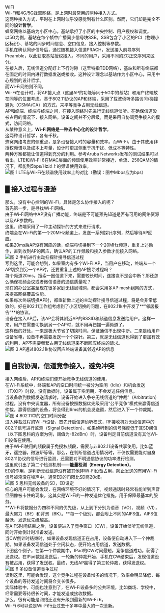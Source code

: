 WiFi<br />Wi-Fi和4G/5G蜂窝网络，是上网时最常用的两种接入方式。<br />这两种接入方式，平时在上网时似乎没感觉到有什么区别。然而，它们却是完全不同的**设计哲学**。<br />蜂窝网络以基站为小区中心，基站承担了小区的中央控制、用户授权和调度。<br />以5G为例，基站在每个帧中广播同步信号块SSB。SSB包含了小区的PCI（物理小区标识）、基站的同步时间信息、空口信息、接入控制等参数。<br />手机在确认同步信号后，通过随机接入信道PRACH，发送接入前导序列Preamble，以此获取基站授权接入。不同的用户，采用不同的ZC正交序列来区分。<br />在接入后，无线信道分配好上下行时隙（这里特指TDD网络），基站和所有终端都在固定的时间内进行数据发送或接收。这种设计理念以基站作为小区中心，采用中心规划的设计哲学。<br />而Wi-Fi网络则不同。<br />Wi-Fi在设计时，将AP接入点（这里AP的功能等同于5G中的基站）和用户终端放在同等的位置考虑。基于802.11协议的AP和终端，采用了载波侦听多路访问/碰撞避免（CSMA/CA）的方式，来平等竞争占用无线信道。<br />AP和终端、终端与终端之间，在接入网络时先进行无线信道侦听。在确保信道没被占用的情况下，接入网络。设备之间并不分层级，而是采用自协调竞争接入的模式，访问网络。<br />从某种意义上，**Wi-Fi网络是一种去中心化的设计哲学**。<br />这两种设计哲学，各有千秋。<br />蜂窝网络考虑的侧重点，是多设备接入时的容量和效率。而Wi-Fi，由于其使用非授权频谱以及成本上考量，设计时更加侧重于抗干扰、低成本等特性。<br />两种方案都能让信道得到充分的利用。参考Aruba Networks发布的测试结果可以看出，LTE和Wi-Fi 6在MAC层面的频谱使用效率非常接近，单流、256QAM的情况下，都能到5bps/Hz以上的频谱使用效率。<br />![图 1 LTE与Wi-Fi在频谱使用效率上的对比（勘误：图中Mbps应为bps）](https://cdn.nlark.com/yuque/0/2022/png/396745/1657079167044-ce6684a3-a171-4914-9a3b-08d3c367b931.png#clientId=ufa6ea81e-94e8-4&from=paste&id=u5f846235&originHeight=347&originWidth=606&originalType=url&ratio=1&rotation=0&showTitle=true&status=done&style=shadow&taskId=u17683288-d138-4319-abd9-88592e101fe&title=%E5%9B%BE%201%20LTE%E4%B8%8EWi-Fi%E5%9C%A8%E9%A2%91%E8%B0%B1%E4%BD%BF%E7%94%A8%E6%95%88%E7%8E%87%E4%B8%8A%E7%9A%84%E5%AF%B9%E6%AF%94%EF%BC%88%E5%8B%98%E8%AF%AF%EF%BC%9A%E5%9B%BE%E4%B8%ADMbps%E5%BA%94%E4%B8%BAbps%EF%BC%89 "图 1 LTE与Wi-Fi在频谱使用效率上的对比（勘误：图中Mbps应为bps）")
<a name="tePKK"></a>
## █ 接入过程与漫游
那么，没有中心控制的Wi-Fi，具体是怎么协作接入的呢？<br />首先第一步，是寻找Wi-Fi网络。<br />由于Wi-Fi网络中AP没有广播功能，终端是不可能预先知道是否有可用的网络资源以及AP参数的。<br />这里，终端采用了一种主动探针的方式来进行请求。<br />终端会在Wi-Fi的第一个20MHz频道上，发送一系列探针序列，然后等待AP回应。<br />如果20ms后AP没有回应的话，终端将切换到下一个20MHz频道，重复上述动作，直到收到AP的回应，确认AP的工作频段和接入参数才能接入网络。<br />![图 2 手机进行主动扫探针搜寻信道过程](https://cdn.nlark.com/yuque/0/2022/png/396745/1657079166997-67cb26a9-e21f-49ef-a252-5f6f04fe3657.png#clientId=ufa6ea81e-94e8-4&from=paste&id=u39db86e8&originHeight=427&originWidth=936&originalType=url&ratio=1&rotation=0&showTitle=true&status=done&style=shadow&taskId=u13ca5921-8416-4d6c-9e3e-aa330ee9652&title=%E5%9B%BE%202%20%E6%89%8B%E6%9C%BA%E8%BF%9B%E8%A1%8C%E4%B8%BB%E5%8A%A8%E6%89%AB%E6%8E%A2%E9%92%88%E6%90%9C%E5%AF%BB%E4%BF%A1%E9%81%93%E8%BF%87%E7%A8%8B "图 2 手机进行主动扫探针搜寻信道过程")<br />写到这里，可能会想到，如果室内有多个Wi-Fi AP，当用户在移动，终端从一个AP切换到另一个AP时，还要重复上述的AP搜寻过程吗？<br />每个频道20ms，搜索一圈信道下来，需要较长时间，连接岂不是会中断？那还怎么确保视频会议或者微信语音的通信质量呢？<br />现在的办公室甚至现在很多家庭无线局域网，都会采用多AP mesh组网的方式，来提高网络覆盖性能。<br />如果每次终端切换AP时，都重新做上述的主动探针搜寻信道过程，将是会非常低效的。好在802.11工作组考虑到了小区切换的问题，在802.11k中开发了**“邻居报告”**的协议。<br />设备在接入AP后，该AP会将其附近AP的BSSID和频道信息发送给用户。这样一来，用户在需要切换到另一个AP时，就不用再扫描一遍频道了。<br />这样做的好处，一来是极大节省了切换时间，保证通信不出现中断。二来是给用户设备省电，设备不再需要发送一个个探针。第三，就是无线信道也得到了更加有效的利用，AP不需要频繁占用无线信道来不断回应终端的请求。<br />![图 3 AP通过802.11k协议回应终端设备其邻近AP的信息](https://cdn.nlark.com/yuque/0/2022/jpeg/396745/1657079167050-a38cfbe9-0665-413e-aaea-111f65a7952d.jpeg#clientId=ufa6ea81e-94e8-4&from=paste&id=u220e63b5&originHeight=402&originWidth=550&originalType=url&ratio=1&rotation=0&showTitle=true&status=done&style=shadow&taskId=u99ec3c07-6aa9-4b65-9694-22a37475728&title=%E5%9B%BE%203%20AP%E9%80%9A%E8%BF%87802.11k%E5%8D%8F%E8%AE%AE%E5%9B%9E%E5%BA%94%E7%BB%88%E7%AB%AF%E8%AE%BE%E5%A4%87%E5%85%B6%E9%82%BB%E8%BF%91AP%E7%9A%84%E4%BF%A1%E6%81%AF "图 3 AP通过802.11k协议回应终端设备其邻近AP的信息")
<a name="hpvVS"></a>
## █ 自我协调，信道竞争接入，避免冲突
接入网络后，AP和终端们便开始竞争无线信道的使用。<br />在Wi-Fi系统中，终端和AP的空口时间统一被分为空闲（Idle）和机会发送（TXOP）时段。没有数据时，设备属于空闲期，不会发送任何信息。<br />当设备收到数据发送请求时，设备开始进入争夺无线信道的“仲裁”（Arbitration）过程。没有中央调度器，所有设备按照数据优先级采用“公平竞争”模式来赢得信道仲裁。赢得信道的设备，将会得到6ms的机会发送窗，然后进入下一个仲裁期。<br />![图 4 802.11中的空口时间分配](https://cdn.nlark.com/yuque/0/2022/png/396745/1657079166969-5a99ed02-d2f6-4c17-a723-63fe65f31971.png#clientId=ufa6ea81e-94e8-4&from=paste&id=u0e0f21a3&originHeight=177&originWidth=1080&originalType=url&ratio=1&rotation=0&showTitle=true&status=done&style=shadow&taskId=u68dc6103-fbc9-417b-8040-f0d8c80833d&title=%E5%9B%BE%204%20802.11%E4%B8%AD%E7%9A%84%E7%A9%BA%E5%8F%A3%E6%97%B6%E9%97%B4%E5%88%86%E9%85%8D "图 4 802.11中的空口时间分配")<br />进入仲裁过程的Wi-Fi设备，首先开启信道侦听模式，RF接收机对无线信道中的802.11信号进行监测（Signal Detection）。如果侦听到的信号强度低于其SD阈值（以下图思科的方案为例，阈值为-82dBm）时，设备判定目前信道没有其他Wi-Fi设备在使用。<br />由于Wi-Fi使用的频段属于免授权频段，需要与非802.11设备共享使用，比如蓝牙，遥控器，微波炉等等。那么，在判断信道占用情况时，不仅仅需要能对自身802.11协议的信号进行监测，还需要对不明通信协议的功率进行检测。<br />这里就引出了第二个检测机制——**能量检测（Energy Detection）**。<br />ED的作用，是判断无线信道没有被其他非Wi-Fi设备占用，防止发送的有用Wi-Fi信号被淹没在噪声中，通常ED的门限比SD高20dB。<br />![图 5 思科无线设备的SD，ED设定](https://cdn.nlark.com/yuque/0/2022/png/396745/1657079167044-c079fdc4-ab73-4cd3-a062-27a44c09f563.png#clientId=ufa6ea81e-94e8-4&from=paste&id=u2543a6bc&originHeight=537&originWidth=1043&originalType=url&ratio=1&rotation=0&showTitle=true&status=done&style=shadow&taskId=ud4ff5a0e-efd2-45c9-ac6e-71848094c7b&title=%E5%9B%BE%205%20%E6%80%9D%E7%A7%91%E6%97%A0%E7%BA%BF%E8%AE%BE%E5%A4%87%E7%9A%84SD%EF%BC%8CED%E8%AE%BE%E5%AE%9A "图 5 思科无线设备的SD，ED设定")<br />细心的用户可能会发现，在网络环境不好的情况下，视频通话时经常有能听到声音但图像被卡住的现象。这其实是Wi-Fi的一种发送优化措施，用于保障最基本的服务。<br />**Wi-Fi将数据分为四种不同的优先级，从上到下分别为语音（VO），视频（VI），最大努力（BE）和背景（BK）。**每一个级别，都会附上不同的AIFS值。AIFS值越低，发送优先级越高。<br />在AIFS时间结束之后，设备便进入了竞争窗口（CW），设备开始侦听无线信道，同时开始倒计时准备发送。<br />当CW倒计时结束时，如果设备发现信道正在占用，设备便自动进入下一个仲裁期。如果设备发现信道处于空闲状态，便开始占用信道，发送数据。<br />下图这个例子，在第一个仲裁期中，IPad的CW时间最短，竞争信道成功，获得了发送权。在IPad数据发送后，一轮新的仲裁开始，手机在CW结束后，发现信道没有被占用，获得了发送权。最终，无线AP赢得了第三轮仲裁，获得发送权。<br />![图 6 多设备信道竞争过程](https://cdn.nlark.com/yuque/0/2022/png/396745/1657079167400-2a3e0dc8-38c4-43b9-af82-209fe2485e1c.png#clientId=ufa6ea81e-94e8-4&from=paste&id=u3c86d27f&originHeight=461&originWidth=1080&originalType=url&ratio=1&rotation=0&showTitle=true&status=done&style=shadow&taskId=u462a116b-47ce-4a7e-9ea3-8ccc7dfdca3&title=%E5%9B%BE%206%20%E5%A4%9A%E8%AE%BE%E5%A4%87%E4%BF%A1%E9%81%93%E7%AB%9E%E4%BA%89%E8%BF%87%E7%A8%8B "图 6 多设备信道竞争过程")<br />读到这里，可能会发现，这个竞争过程在设备增多的情况下，效率会明显降低，每个设备的等待发送时间将会变长很多。<br />实际体验中，可能也注意到了，在Wi-Fi设备多的公共环境，比如商场、学校中，经常需要等待很长时间，才能发送或接收数据。<br />那么，很有可能是网络还没有升级到最新的Wi-Fi 6。<br />Wi-Fi 6可以说是Wi-Fi行业过去十多年中最大的一次革新。
